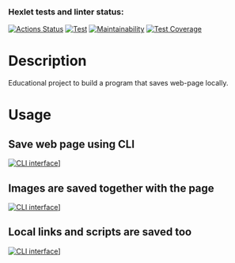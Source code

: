 ### Hexlet tests and linter status:
[![Actions Status](https://github.com/mjh-sakh/python-project-lvl3/workflows/hexlet-check/badge.svg)](https://github.com/mjh-sakh/python-project-lvl3/actions)
[![Test](https://github.com/mjh-sakh/python-project-lvl3/actions/workflows/LintAndTest.yml/badge.svg)](https://github.com/mjh-sakh/python-project-lvl3/actions/workflows/LintAndTest.yml)
[![Maintainability](https://api.codeclimate.com/v1/badges/1531a2f24800af6e865c/maintainability)](https://codeclimate.com/github/mjh-sakh/python-project-lvl3/maintainability)
[![Test Coverage](https://api.codeclimate.com/v1/badges/1531a2f24800af6e865c/test_coverage)](https://codeclimate.com/github/mjh-sakh/python-project-lvl3/test_coverage)


# Description
Educational project to build a program that saves web-page locally. 

# Usage

## Save web page using CLI
[![CLI interface](https://img.youtube.com/vi/n_H4j65Eqag/0.jpg)](https://www.youtube.com/watch?v=n_H4j65Eqag "Step 1")]

## Images are saved together with the page
[![CLI interface](https://img.youtube.com/vi/FYoYhYGYymE/0.jpg)](https://youtu.be/FYoYhYGYymE "Step 2")]


## Local links and scripts are saved too
[![CLI interface](https://img.youtube.com/vi/bR_jbQzpwEs/0.jpg)](https://youtu.be/bR_jbQzpwEs "Step 3")]

